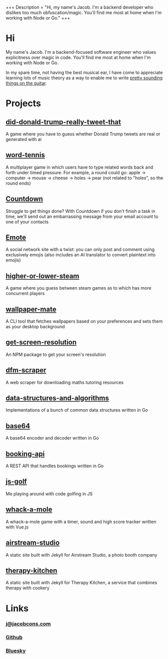 +++
Description = "Hi, my name's Jacob. I'm a backend developer who dislikes too much obfuscation/magic. You'll find me most at home when I'm working with Node or Go."
+++


# Hi
My name's Jacob. I'm a backend-focused software engineer who values explicitness over magic in code. You'll find me most at home when I'm working with Node or Go.

In my spare time, not having the best musical ear, I have come to appreciate learning lots of music theory as a way
to enable me to write [pretty sounding things on the guitar](https://soundcloud.com/jacob-cons).

# Projects
## <a href="https://did-donald-trump-really-tweet-that.jacobcons.com/" target="_blank">did-donald-trump-really-tweet-that</a>
A game where you have to guess whether Donald Trump tweets are real or generated with ai

## <a href="https://github.com/jacobcons/word-tennis" target="_blank">word-tennis</a>
A multiplayer game in which users have to type related words back and forth under timed pressure. For example, a round could go: apple -> computer -> mouse -> cheese -> holes -> pear (not related to "holes", so the round ends)

## <a href="https://github.com/jacobcons/Countdown" target="_blank">Countdown</a>
Struggle to get things done? With Countdown if you don't finish a task in time, we'll send out an embarrassing message from your email account to one of your contacts

## <a href="https://github.com/jacobcons/Emote" target="_blank">Emote</a>
A social network site with a twist: you can only post and comment using exclusively emojis (also includes an AI translator to convert plaintext into emojis)

## <a href="https://higher-or-lower-steam.jacobcons.com/" target="_blank">higher-or-lower-steam</a>
A game where you guess between steam games as to which has more concurrent players

## <a href="https://github.com/jacobcons/wallpaper-mate" target="_blank">wallpaper-mate</a>
A CLI tool that fetches wallpapers based on your preferences and sets them as your desktop background

## <a href="https://github.com/jacobcons/get-screen-resolution" target="_blank">get-screen-resolution</a>
An NPM package to get your screen's resolution

## <a href="https://github.com/jacobcons/dfm-scraper" target="_blank">dfm-scraper</a>
A web scraper for downloading maths tutoring resources

## <a href="https://github.com/jacobcons/data-structures-and-algorithms" target="_blank">data-structures-and-algorithms</a>
Implementations of a bunch of common data structures written in Go

## <a href="https://github.com/jacobcons/base64" target="_blank">base64</a>
A base64 encoder and decoder written in Go

## <a href="https://github.com/jacobcons/booking-api" target="_blank">booking-api</a>
A REST API that handles bookings written in Go

## <a href="https://github.com/jacobcons/js-golf" target="_blank">js-golf</a>
Me playing around with code golfing in JS

## <a href="https://github.com/jacobcons/whack-a-mole" target="_blank">whack-a-mole</a>
A whack-a-mole game with a timer, sound and high score tracker written with Vue.js

## <a href="https://github.com/jacobcons/airstream-studio" target="_blank">airstream-studio</a>
A static site built with Jekyll for Airstream Studio, a photo booth company

## <a href="https://github.com/jacobcons/therapy-kitchen" target="_blank">therapy-kitchen</a>
A static site built with Jekyll for Therapy Kitchen, a service that combines therapy with cookery

# Links
### [j@jacobcons.com](mailto:j@jacobcons.com)
### <a href="https://github.com/jacobcons" target="_blank">Github</a>
### <a href="https://bsky.app/profile/jacobcons.bsky.social" target="_blank">Bluesky</a>
